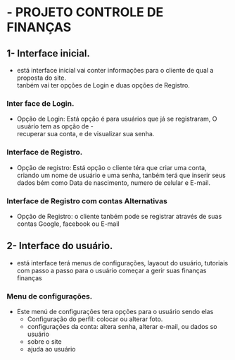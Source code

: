 # - PROJETO CONTROLE DE FINANÇAS

## 1- Interface inicial.
- está interface inicial vai conter informações para o cliente de qual a proposta do site. <br>
tanbém vai ter opções de Login e duas opções de Registro. <br>

### Inter face de Login.
- Opção de Login: Está opção é para usuários que já se registraram, O usuário tem as opção de - <br>
recuperar sua conta, e de visualizar sua senha. <br> 

### Interface de Registro.   
- Opção de registro: Está opção o cliente téra que criar uma conta, criando um nome de usuário e uma senha, tanbém terá que inserir seus dados bém como Data de nascimento, numero de celular e E-mail.  

### Interface de Registro com contas Alternativas    
- Opção de Registro: o cliente tanbém pode se registrar através de suas contas Google, facebook ou E-mail

## 2- Interface do usuário.
- está interface terá menus de configurações, layaout do usuário, tutoriais com passo a passo para o usuário começar a gerir suas finanças finanças

### Menu de configurações.
- Este menú de configurações tera opções para o usuário sendo elas
    - Configuração do perfil: colocar ou alterar foto.  
    - configurações da conta: altera senha, alterar e-mail, ou dados so usuário  
    - sobre o site  
    - ajuda ao usuário  


